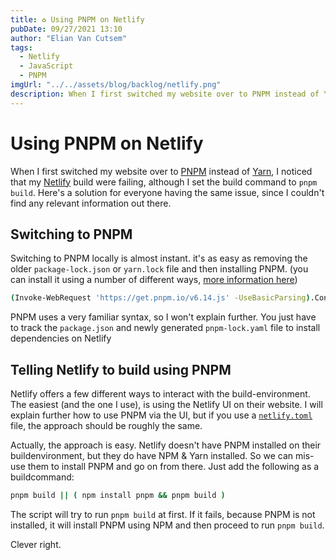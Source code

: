 ```yaml
---
title: ♻️ Using PNPM on Netlify
pubDate: 09/27/2021 13:10
author: "Elian Van Cutsem"
tags:
  - Netlify
  - JavaScript
  - PNPM
imgUrl: "../../assets/blog/backlog/netlify.png"
description: When I first switched my website over to PNPM instead of Yarn, I noticed that my Netlify build were failing. Here's a guide and solution to everyone having the same issue.
---
```


# Using PNPM on Netlify

When I first switched my website over to [PNPM](https://pnpm.io/) instead of [Yarn](https://yarnpkg.com/), I noticed that my [Netlify](https://www.netlify.com/) build were failing, although I set the build command to `pnpm build`. Here's a solution for everyone having the same issue, since I couldn't find any relevant information out there.

## Switching to PNPM

Switching to PNPM locally is almost instant. it's as easy as removing the older `package-lock.json` or `yarn.lock` file and then installing PNPM. (you can install it using a number of different ways, [more information here](https://pnpm.io/installation))

```bash
(Invoke-WebRequest 'https://get.pnpm.io/v6.14.js' -UseBasicParsing).Content | node - add --global pnpm
```

PNPM uses a very familiar syntax, so I won't explain further. You just have to track the `package.json` and newly generated `pnpm-lock.yaml` file to install dependencies on Netlify

## Telling Netlify to build using PNPM

Netlify offers a few different ways to interact with the build-environment. The easiest (and the one I use), is using the Netlify UI on their website. I will explain further how to use PNPM via the UI, but if you use a [`netlify.toml`](https://docs.netlify.com/configure-builds/file-based-configuration/) file, the approach should be roughly the same.

Actually, the approach is easy. Netlify doesn't have PNPM installed on their buildenvironment, but they do have NPM & Yarn installed. So we can mis-use them to install PNPM and go on from there. Just add the following as a buildcommand:

```bash
pnpm build || ( npm install pnpm && pnpm build )
```

The script will try to run `pnpm build` at first. If it fails, because PNPM is not installed, it will install PNPM using NPM and then proceed to run `pnpm build`.

Clever right.
